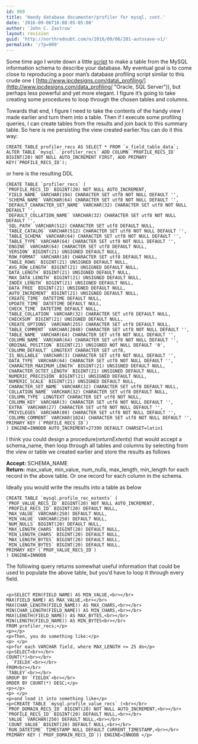 ```yaml
---
id: 909
title: 'Handy database documenter/profiler for mysql, cont.'
date: '2016-09-06T16:08:05-05:00'
author: 'John C. Zastrow'
layout: revision
guid: 'http://northredoubt.com/n/2016/09/06/201-autosave-v1/'
permalink: '/?p=909'
---
```


Some time ago I wrote down a little [script](http://northredoubt.com/n/2011/04/21/handy-database-documenter-for-mysql/ "Handy database documenter for MySQL") to make a table from the MySQL information schema to describe your database. My eventual goal is to come close to reproducing a poor man’s database profiling script similar to this crude one ( [http://www.ipcdesigns.com/data\_profiling/](http://www.ipcdesigns.com/data_profiling/ "Oracle, SQL Server")), but perhaps less powerful and yet more elegant. I figure it’s going to take creating some procedures to loop through the chosen tables and columns.

Towards that end, I figure I need to take the contents of the handy view I made earlier and turn them into a table. Then if I execute some profiling queries, I can create tables from the results and join back to this summary table. So here is me persisting the view created earlier.You can do it this way:

```
CREATE TABLE profiler_recs AS SELECT * FROM `v_field_table_data`;
ALTER TABLE `mysql`.`profiler_recs` ADD COLUMN `PROFILE_RECS_ID` BIGINT(20) NOT NULL AUTO_INCREMENT FIRST, ADD PRIMARY KEY(`PROFILE_RECS_ID`);
```

or here is the resulting DDL

```
CREATE TABLE `profiler_recs` (
`PROFILE_RECS_ID` BIGINT(20) NOT NULL AUTO_INCREMENT,
`FIELD_NAME` VARCHAR(194) CHARACTER SET utf8 NOT NULL DEFAULT '',
`SCHEMA_NAME` VARCHAR(64) CHARACTER SET utf8 NOT NULL DEFAULT '',
`DEFAULT_CHARACTER_SET_NAME` VARCHAR(32) CHARACTER SET utf8 NOT NULL DEFAULT '',
`DEFAULT_COLLATION_NAME` VARCHAR(32) CHARACTER SET utf8 NOT NULL DEFAULT '',
`SQL_PATH` VARCHAR(512) CHARACTER SET utf8 DEFAULT NULL,
`TABLE_CATALOG` VARCHAR(512) CHARACTER SET utf8 NOT NULL DEFAULT '',
`TABLE_SCHEMA` VARCHAR(64) CHARACTER SET utf8 NOT NULL DEFAULT '',
`TABLE_TYPE` VARCHAR(64) CHARACTER SET utf8 NOT NULL DEFAULT '',
`ENGINE` VARCHAR(64) CHARACTER SET utf8 DEFAULT NULL,
`VERSION` BIGINT(21) UNSIGNED DEFAULT NULL,
`ROW_FORMAT` VARCHAR(10) CHARACTER SET utf8 DEFAULT NULL,
`TABLE_ROWS` BIGINT(21) UNSIGNED DEFAULT NULL,
`AVG_ROW_LENGTH` BIGINT(21) UNSIGNED DEFAULT NULL,
`DATA_LENGTH` BIGINT(21) UNSIGNED DEFAULT NULL,
`MAX_DATA_LENGTH` BIGINT(21) UNSIGNED DEFAULT NULL,
`INDEX_LENGTH` BIGINT(21) UNSIGNED DEFAULT NULL,
`DATA_FREE` BIGINT(21) UNSIGNED DEFAULT NULL,
`AUTO_INCREMENT` BIGINT(21) UNSIGNED DEFAULT NULL,
`CREATE_TIME` DATETIME DEFAULT NULL,
`UPDATE_TIME` DATETIME DEFAULT NULL,
`CHECK_TIME` DATETIME DEFAULT NULL,
`TABLE_COLLATION` VARCHAR(32) CHARACTER SET utf8 DEFAULT NULL,
`CHECKSUM` BIGINT(21) UNSIGNED DEFAULT NULL,
`CREATE_OPTIONS` VARCHAR(255) CHARACTER SET utf8 DEFAULT NULL,
`TABLE_COMMENT` VARCHAR(2048) CHARACTER SET utf8 NOT NULL DEFAULT '',
`TABLE_NAME` VARCHAR(64) CHARACTER SET utf8 NOT NULL DEFAULT '',
`COLUMN_NAME` VARCHAR(64) CHARACTER SET utf8 NOT NULL DEFAULT '',
`ORDINAL_POSITION` BIGINT(21) UNSIGNED NOT NULL DEFAULT '0',
`COLUMN_DEFAULT` LONGTEXT CHARACTER SET utf8,
`IS_NULLABLE` VARCHAR(3) CHARACTER SET utf8 NOT NULL DEFAULT '',
`DATA_TYPE` VARCHAR(64) CHARACTER SET utf8 NOT NULL DEFAULT '',
`CHARACTER_MAXIMUM_LENGTH` BIGINT(21) UNSIGNED DEFAULT NULL,
`CHARACTER_OCTET_LENGTH` BIGINT(21) UNSIGNED DEFAULT NULL,
`NUMERIC_PRECISION` BIGINT(21) UNSIGNED DEFAULT NULL,
`NUMERIC_SCALE` BIGINT(21) UNSIGNED DEFAULT NULL,
`CHARACTER_SET_NAME` VARCHAR(32) CHARACTER SET utf8 DEFAULT NULL,
`COLLATION_NAME` VARCHAR(32) CHARACTER SET utf8 DEFAULT NULL,
`COLUMN_TYPE` LONGTEXT CHARACTER SET utf8 NOT NULL,
`COLUMN_KEY` VARCHAR(3) CHARACTER SET utf8 NOT NULL DEFAULT '',
`EXTRA` VARCHAR(27) CHARACTER SET utf8 NOT NULL DEFAULT '',
`PRIVILEGES` VARCHAR(80) CHARACTER SET utf8 NOT NULL DEFAULT '',
`COLUMN_COMMENT` VARCHAR(1024) CHARACTER SET utf8 NOT NULL DEFAULT '',
PRIMARY KEY (`PROFILE_RECS_ID`)
) ENGINE=INNODB AUTO_INCREMENT=27399 DEFAULT CHARSET=latin1
```

I think you could design a procedure(*returnExtents*) that would accept a schema\_name, then loop through all tables and columns by selecting from the view or table we created earlier and store the results as follows

**Accept:** SCHEMA\_NAME  
**Return:** max\_value, min\_value, num\_nulls, max\_length, min\_length for each record in the above table. Or one record for each column in the schema.

Ideally you would write the results into a table as below

```
CREATE TABLE `mysql.profile_rec_extents` (
`PROF_VALUE_RECS_ID` BIGINT(20) NOT NULL AUTO_INCREMENT,
`PROFILE_RECS_ID` BIGINT(20) DEFAULT NULL,
`MAX_VALUE` VARCHAR(250) DEFAULT NULL,
`MIN_VALUE` VARCHAR(250) DEFAULT NULL,
`NUM_NULLS` BIGINT(20) DEFAULT NULL,
`MAX_LENGTH_CHARS` BIGINT(20) DEFAULT NULL,
`MIN_LENGTH_CHARS` BIGINT(20) DEFAULT NULL,
`MAX_LENGTH_BYTES` BIGINT(20) DEFAULT NULL,
`MIN_LENGTH_BYTES` BIGINT(20) DEFAULT NULL,
PRIMARY KEY (`PROF_VALUE_RECS_ID`)
) ENGINE=INNODB
```

The following query returns somewhat useful information that could be used to populate the above table, but you’d have to loop it through every field.

```

<p>SELECT MIN(FIELD_NAME) AS MIN_VALUE,<br></br>
MAX(FIELD_NAME) AS MAX_VALUE,<br></br>
MAX(CHAR_LENGTH(FIELD_NAME)) AS MAX_CHARS,<br></br>
MIN(CHAR_LENGTH(FIELD_NAME)) AS MIN_CHARS,<br></br>
MAX(LENGTH(FIELD_NAME)) AS MAX_BYTES,<br></br>
MIN(LENGTH(FIELD_NAME)) AS MIN_BYTES<br></br>
FROM profiler_recs;</p>
<p></p>
<p>Then, you do something like:</p>
<p> </p>
<p>for each VARCHAR field, where MAX_LENGTH <= 25 do</p>
<p>SELECT<br></br>
COUNT(*)<br></br>
, `FIELDX`<br></br>
FROM<br></br>
`TABLEY`<br></br>
GROUP BY `FIELDX`<br></br>
ORDER BY COUNT(*) DESC;</p>
<p></p>
<p> </p>
<p>and load it into something like</p>
<p>CREATE TABLE `mysql.profile_value_recs` (<br></br>
`PROF_DOMAIN_RECS_ID` BIGINT(20) NOT NULL AUTO_INCREMENT,<br></br>
`PROFILE_RECS_ID` BIGINT(20) DEFAULT NULL,<br></br>
`VALUE` VARCHAR(250) DEFAULT NULL,<br></br>
`COUNT_VALUE` BIGINT(20) DEFAULT NULL,<br></br>
`RUN_DATETIME` TIMESTAMP NULL DEFAULT CURRENT_TIMESTAMP,<br></br>
PRIMARY KEY (`PROF_DOMAIN_RECS_ID`)) ENGINE=INNODB </p>
```